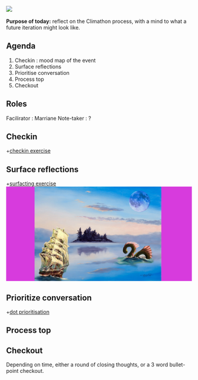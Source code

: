 [![](https://github.com/mixmix/hypermarkdown/raw/master/hypermarkdown_badge.png)](https://hypermarkdown.herokuapp.com)

**Purpose of today:** reflect on the Climathon process, with a mind to what a future iteration might look like. 

Agenda
------

1. Checkin : mood map of the event
2. Surface reflections 
3. Prioritise conversation
4. Process top
5. Checkout

Roles 
-----

Facilirator : Marriane 
Note-taker  : ?


Checkin
-------

+[checkin exercise](https://github.com/mixmix/workshops/blob/master/retrospective/checkin_mood_curve.md)


Surface reflections
-------------------

+[surfacting exercise](https://github.com/mixmix/workshops/blob/master/retrospective/surfacing_with_diagram.md)
![example diagram for surfacing](https://github.com/mixmix/workshops/blob/master/retrospective/surfacing_example_drawing.jpg)

Prioritize conversation
-----------------------

+[dot prioritisation](https://github.com/mixmix/workshops/blob/master/retrospective/dot_prioritisation.md)


Process top
-----------


Checkout
--------

Depending on time, either a round of closing thoughts, or a 3 word bullet-point checkout.

